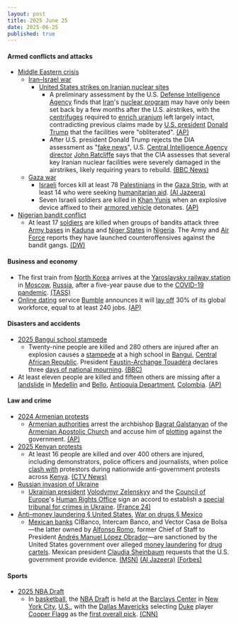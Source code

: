 ```yaml
---
layout: post
title: 2025 June 25
date: 2025-06-25
published: true
---
```



#### Armed conflicts and attacks

* [Middle Eastern crisis](https://en.wikipedia.org/wiki/Middle_Eastern_crisis_%282023-present%29 "Middle Eastern crisis (2023-present)")
  * [Iran–Israel war](https://en.wikipedia.org/wiki/Iran%E2%80%93Israel_war "Iran–Israel war")
    * [United States strikes on Iranian nuclear sites](https://en.wikipedia.org/wiki/United_States_strikes_on_Iranian_nuclear_sites "United States strikes on Iranian nuclear sites")
      * A preliminary assessment by the U.S. [Defense Intelligence Agency](https://en.wikipedia.org/wiki/Defense_Intelligence_Agency "Defense Intelligence Agency") finds that [Iran](https://en.wikipedia.org/wiki/Iran "Iran")'s [nuclear program](https://en.wikipedia.org/wiki/Nuclear_program_of_Iran "Nuclear program of Iran") may have only been set back by a few months after the U.S. airstrikes, with the [centrifuges](https://en.wikipedia.org/wiki/Zippe-type_centrifuge "Zippe-type centrifuge") required to [enrich uranium](https://en.wikipedia.org/wiki/Enriched_uranium "Enriched uranium") left largely intact, contradicting previous claims made by [U.S. president](https://en.wikipedia.org/wiki/U.S._president "U.S. president") [Donald Trump](https://en.wikipedia.org/wiki/Donald_Trump "Donald Trump") that the facilities were "obliterated". [(AP)](https://apnews.com/article/iran-nuclear-program-military-strikes-trump-f0fc085a2605e7da3e2f47ff9ac0e01d)
      * After U.S. president Donald Trump rejects the DIA assessment as "[fake news](https://en.wikipedia.org/wiki/Fake_news "Fake news")", U.S. [Central Intelligence Agency director](https://en.wikipedia.org/wiki/Director_of_the_Central_Intelligence_Agency "Director of the Central Intelligence Agency") [John Ratcliffe](https://en.wikipedia.org/wiki/John_Ratcliffe "John Ratcliffe") says that the CIA assesses that several key Iranian nuclear facilities were severely damaged in the airstrikes, likely requiring years to rebuild. [(BBC News)](https://www.bbc.com/news/articles/c5yk942y437o)
  * [Gaza war](https://en.wikipedia.org/wiki/Gaza_war "Gaza war")
    * [Israeli](https://en.wikipedia.org/wiki/Israel "Israel") forces kill at least 78 [Palestinians](https://en.wikipedia.org/wiki/Palestinians "Palestinians") in the [Gaza Strip](https://en.wikipedia.org/wiki/Gaza_Strip "Gaza Strip"), with at least 14 who were seeking [humanitarian aid](https://en.wikipedia.org/wiki/Humanitarian_aid "Humanitarian aid"). [(Al Jazeera)](https://www.aljazeera.com/news/2025/6/25/israeli-attacks-kill-at-least-51-as-trump-signals-progress-in-gaza-talks)
    * Seven Israeli soldiers are killed in [Khan Yunis](https://en.wikipedia.org/wiki/Khan_Yunis "Khan Yunis") when an explosive device affixed to their [armored vehicle](https://en.wikipedia.org/wiki/Armored_Corps_%28Israel%29 "Armored Corps (Israel)") detonates. [(AP)](https://apnews.com/article/israel-hamas-war-gaza-06-25-2025-fa3d0a63c2b78a2e95984f1122b89317)
* [Nigerian bandit conflict](https://en.wikipedia.org/wiki/Nigerian_bandit_conflict "Nigerian bandit conflict")
  * At least 17 [soldiers](https://en.wikipedia.org/wiki/Nigerian_Armed_Forces "Nigerian Armed Forces") are killed when groups of bandits attack three [Army bases](https://en.wikipedia.org/wiki/Nigerian_Army "Nigerian Army") in [Kaduna](https://en.wikipedia.org/wiki/Kaduna_State "Kaduna State") and [Niger States](https://en.wikipedia.org/wiki/Niger_State "Niger State") in [Nigeria](https://en.wikipedia.org/wiki/Nigeria "Nigeria"). The Army and [Air Force](https://en.wikipedia.org/wiki/Nigerian_Air_Force "Nigerian Air Force") reports they have launched counteroffensives against the bandit gangs. [(DW)](https://www.dw.com/en/soldiers-killed-in-bandit-attacks-on-nigerian-army-bases/a-73041094)

#### Business and economy

* The first train from [North Korea](https://en.wikipedia.org/wiki/North_Korea "North Korea") arrives at the [Yaroslavsky railway station](https://en.wikipedia.org/wiki/Moscow_Yaroslavsky_railway_station "Moscow Yaroslavsky railway station") in [Moscow](https://en.wikipedia.org/wiki/Moscow "Moscow"), [Russia](https://en.wikipedia.org/wiki/Russia "Russia"), after a five-year pause due to the [COVID-19 pandemic](https://en.wikipedia.org/wiki/COVID-19_pandemic "COVID-19 pandemic"). [(TASS)](https://tass.com/economy/1980905)
* [Online dating](https://en.wikipedia.org/wiki/Online_dating "Online dating") service [Bumble](https://en.wikipedia.org/wiki/Bumble "Bumble") announces it will [lay off](https://en.wikipedia.org/wiki/Lay_off "Lay off") 30% of its global workforce, equal to at least 240 jobs. [(AP)](https://apnews.com/article/bumble-layoffs-cost-cutting-ea412ce53032239ba61d968c86018c8b)

#### Disasters and accidents

* [2025 Bangui school stampede](https://en.wikipedia.org/wiki/2025_Bangui_school_stampede "2025 Bangui school stampede")
  * Twenty-nine people are killed and 280 others are injured after an explosion causes a [stampede](https://en.wikipedia.org/wiki/Stampede "Stampede") at a high school in [Bangui](https://en.wikipedia.org/wiki/Bangui "Bangui"), [Central African Republic](https://en.wikipedia.org/wiki/Central_African_Republic "Central African Republic"). President [Faustin-Archange Touadéra](https://en.wikipedia.org/wiki/Faustin-Archange_Touad%C3%A9ra "Faustin-Archange Touadéra") declares three [days of national mourning](https://en.wikipedia.org/wiki/National_day_of_mourning "National day of mourning"). [(BBC)](https://www.bbc.com/news/articles/crmvjrnkkjvo)
* At least eleven people are killed and fifteen others are missing after a [landslide](https://en.wikipedia.org/wiki/Landslide "Landslide") in [Medellín](https://en.wikipedia.org/wiki/Medell%C3%ADn "Medellín") and [Bello](https://en.wikipedia.org/wiki/Bello%2C_Antioquia "Bello, Antioquia"), [Antioquia Department](https://en.wikipedia.org/wiki/Antioquia_Department "Antioquia Department"), [Colombia](https://en.wikipedia.org/wiki/Colombia "Colombia"). [(AP)](https://apnews.com/article/colombia-landslide-natural-disaster-rains-weather-9bc6e51e2bc9919c7e0a4be08ac4d744)

#### Law and crime

* [2024 Armenian protests](https://en.wikipedia.org/wiki/2024_Armenian_protests "2024 Armenian protests")
  * [Armenian authorities](https://en.wikipedia.org/wiki/Government_of_Armenia "Government of Armenia") arrest the archbishop [Bagrat Galstanyan](https://en.wikipedia.org/wiki/Bagrat_Galstanyan "Bagrat Galstanyan") of the [Armenian Apostolic Church](https://en.wikipedia.org/wiki/Armenian_Apostolic_Church "Armenian Apostolic Church") and accuse him of [plotting](https://en.wikipedia.org/wiki/Putsch "Putsch") against the government. [(AP)](https://apnews.com/article/armenia-archbishop-arrest-pashinyan-azerbaijan-7347c25c5df06e868e3f8c630864ff79)
* [2025 Kenyan protests](https://en.wikipedia.org/wiki/2025_Kenyan_protests "2025 Kenyan protests")
  * At least 16 people are killed and over 400 others are injured, including demonstrators, police officers and journalists, when police [clash with](https://en.wikipedia.org/wiki/Mass_shooting "Mass shooting") protestors during nationwide anti-government protests across [Kenya](https://en.wikipedia.org/wiki/Kenya "Kenya"). [(CTV News)](https://www.ctvnews.ca/world/article/eight-deaths-reported-over-400-injured-in-kenya-protests/)
* [Russian invasion of Ukraine](https://en.wikipedia.org/wiki/Russian_invasion_of_Ukraine "Russian invasion of Ukraine")
  * [Ukrainian president](https://en.wikipedia.org/wiki/President_of_Ukraine "President of Ukraine") [Volodymyr Zelenskyy](https://en.wikipedia.org/wiki/Volodymyr_Zelenskyy "Volodymyr Zelenskyy") and the [Council of Europe](https://en.wikipedia.org/wiki/Council_of_Europe "Council of Europe")'s [Human Rights Office](https://en.wikipedia.org/wiki/European_Commission_of_Human_Rights "European Commission of Human Rights") sign an accord to establish a [special tribunal for crimes in Ukraine](https://en.wikipedia.org/wiki/Special_Tribunal_for_the_Crime_of_Aggression_against_Ukraine "Special Tribunal for the Crime of Aggression against Ukraine"). [(France 24)](https://www.france24.com/en/europe/20250625-zelensky-council-of-europe-rights-body-sign-accord-ukraine-war-tribunal-russia)
* [Anti–money laundering § United States](https://en.wikipedia.org/wiki/Anti%E2%80%93money_laundering#United_States "Anti–money laundering"), [War on drugs § Mexico](https://en.wikipedia.org/wiki/War_on_drugs#Mexico "War on drugs")
  * [Mexican banks](https://en.wikipedia.org/wiki/List_of_banks_in_Mexico "List of banks in Mexico") CIBanco, Intercam Banco, and Vector Casa de Bolsa—the latter owned by [Alfonso Romo](https://en.wikipedia.org/wiki/Alfonso_Romo "Alfonso Romo"), former Chief of Staff to President [Andrés Manuel López Obrador](https://en.wikipedia.org/wiki/Andr%C3%A9s_Manuel_L%C3%B3pez_Obrador "Andrés Manuel López Obrador")—are sanctioned by the United States government over alleged [money laundering](https://en.wikipedia.org/wiki/Money_laundering "Money laundering") for [drug cartels](https://en.wikipedia.org/wiki/Mexican_drug_cartels "Mexican drug cartels"). Mexican president [Claudia Sheinbaum](https://en.wikipedia.org/wiki/Claudia_Sheinbaum "Claudia Sheinbaum") requests that the U.S. government provide evidence. [(MSN)](https://www.msn.com/en-us/money/companies/us-treasury-sanctions-three-mexican-financial-institutions-over-money-laundering-ties/ar-AA1HqEp5) [(Al Jazeera)](https://www.aljazeera.com/news/2025/6/25/us-sanctions-mexican-banks-alleging-connections-to-cartel-money-laundering) [(Forbes)](https://forbes.com.mx/sheinbaum-exige-a-eu-que-presente-pruebas-tras-acusaciones-a-ci-banco-intercam-y-vector/)

#### Sports

* [2025 NBA Draft](https://en.wikipedia.org/wiki/2025_NBA_Draft "2025 NBA Draft")
  * In [basketball](https://en.wikipedia.org/wiki/Basketball "Basketball"), the [NBA Draft](https://en.wikipedia.org/wiki/NBA_draft "NBA draft") is held at the [Barclays Center](https://en.wikipedia.org/wiki/Barclays_Center "Barclays Center") in [New York City](https://en.wikipedia.org/wiki/New_York_City "New York City"), [U.S.](https://en.wikipedia.org/wiki/U.S. "U.S."), with the [Dallas Mavericks](https://en.wikipedia.org/wiki/Dallas_Mavericks "Dallas Mavericks") selecting [Duke](https://en.wikipedia.org/wiki/Duke_Blue_Devils_men%27s_basketball "Duke Blue Devils men's basketball") player [Cooper Flagg](https://en.wikipedia.org/wiki/Cooper_Flagg "Cooper Flagg") as the [first overall pick](https://en.wikipedia.org/wiki/List_of_first_overall_NBA_draft_picks "List of first overall NBA draft picks"). [(CNN)](https://www.cnn.com/2025/06/25/sport/cooper-flagg-dallas-mavericks-no-1-overall-nba-draft-spt)
